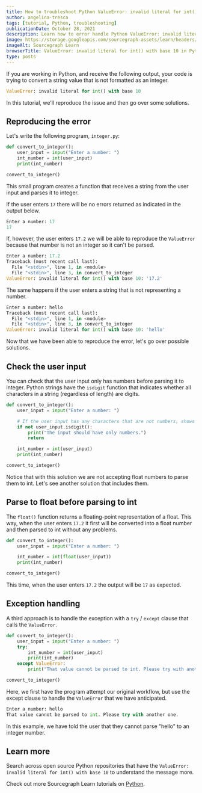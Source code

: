 ```yaml
---
title: How to troubleshoot Python ValueError: invalid literal for int() with base 10
author: angelina-tresca
tags: [tutorial, Python, troubleshooting]
publicationDate: October 28, 2021
description: Learn how to error handle Python ValueError: invalid literal for int() with base 10
image: https://storage.googleapis.com/sourcegraph-assets/learn/headers/sourcegraph-learn-header.png
imageAlt: Sourcegraph Learn
browserTitle: ValueError: invalid literal for int() with base 10 in Python error handling
type: posts
---
```


If you are working in Python, and receive the following output, your code is trying to convert a string value that is not formatted as an integer.

```python
ValueError: invalid literal for int() with base 10
```

In this tutorial, we'll reproduce the issue and then go over some solutions.

## Reproducing the error

Let's write the following program, `integer.py`:

```python
def convert_to_integer():
    user_input = input("Enter a number: ")
    int_number = int(user_input)
    print(int_number)

convert_to_integer()
```
This small program creates a function that receives a string from the user input and parses it to integer.

If the user enters `17` there will be no errors returned as indicated in the output below.

```python
Enter a number: 17
17
```

If, however, the user enters `17.2` we will be able to reproduce the `ValueError` because that number is not an integer so it can't be parsed.

```python
Enter a number: 17.2
Traceback (most recent call last):
  File "<stdin>", line 1, in <module>
  File "<stdin>", line 3, in convert_to_integer
ValueError: invalid literal for int() with base 10: '17.2'
```

The same happens if the user enters a string that is not representing a number.

```python
Enter a number: hello
Traceback (most recent call last):
  File "<stdin>", line 1, in <module>
  File "<stdin>", line 3, in convert_to_integer
ValueError: invalid literal for int() with base 10: 'hello'
```

Now that we have been able to reproduce the error, let's go over possible solutions.

## Check the user input

You can check that the user input only has numbers before parsing it to integer. Python strings have the `isdigit` function that indicates whether all characters in a string (regardless of length) are digits.

```python
def convert_to_integer():
    user_input = input("Enter a number: ")

    # If the user input has any characters that are not numbers, shows a message and exits the function
    if not user_input.isdigit():
        print("The input should have only numbers.")
        return

    int_number = int(user_input)
    print(int_number)

convert_to_integer()
```
Notice that with this solution we are not accepting float numbers to parse them to int. Let's see another solution that includes them.

## Parse to float before parsing to int

The `float()` function returns a floating-point representation of a float. This way, when the user enters `17.2` it first will be converted into a float number and then parsed to int without any problems.

```python
def convert_to_integer():
    user_input = input("Enter a number: ")

    int_number = int(float(user_input))
    print(int_number)

convert_to_integer()
```

This time, when the user enters `17.2` the output will be `17` as expected.

## Exception handling

A third approach is to handle the exception with a `try` / `except` clause that calls the `ValueError`.

```python
def convert_to_integer():
    user_input = input("Enter a number: ")
    try:
        int_number = int(user_input)
        print(int_number)
    except ValueError:
        print("That value cannot be parsed to int. Please try with another one.")

convert_to_integer()
```
Here, we first have the program attempt our original workflow, but use the except clause to handle the `ValueError` that we have anticipated.

```python
Enter a number: hello
That value cannot be parsed to int. Please try with another one.
```
In this example, we have told the user that they cannot parse "hello" to an integer number.

## Learn more

Search across open source Python repositories that have the `ValueError: invalid literal for int() with base 10` to understand the message more.

<SourcegraphSearch query="ValueError: invalid literal for int() with base 10 lang:python" patternType="literal"/>

Check out more Sourcegraph Learn tutorials on [Python](https://learn.sourcegraph.com/tags/python).